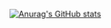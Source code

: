 

[![Anurag's GitHub stats](https://github-readme-stats.vercel.app/api?username=synthline&hide=stars,prs,issues,contribs&count_private=true&show_icons=true&theme=synthwave)](https://github.com/anuraghazra/github-readme-stats)
